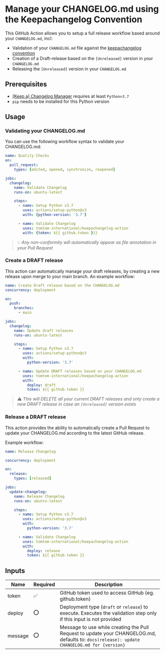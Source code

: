 <!--
Copyright (C) 2020-2022, TomTom (http://tomtom.com).

Licensed under the Apache License, Version 2.0 (the "License");
you may not use this file except in compliance with the License.
You may obtain a copy of the License at

   http://www.apache.org/licenses/LICENSE-2.0

Unless required by applicable law or agreed to in writing, software
distributed under the License is distributed on an "AS IS" BASIS,
WITHOUT WARRANTIES OR CONDITIONS OF ANY KIND, either express or implied.
See the License for the specific language governing permissions and
limitations under the License.
-->

# Manage your CHANGELOG.md using the Keepachangelog Convention

This GitHub Action allows you to setup a full release workflow based around your `CHANGELOG.md`, incl:

- Validation of your `CHANGELOG.md` file against the [keepachangelog convention]
- Creation of a Draft-release based on the `[Unreleased]` version in your `CHANGELOG.md`
- Releasing the `[Unreleased]` version in your `CHANGELOG.md`

## Prerequisites

* [(Keep a) Changelog Manager] requires at least `Python>3.7`
* `pip` needs to be installed for this Python version 

## Usage

### Validating your CHANGELOG.md

You can use the following workflow syntax to validate your CHANGELOG.md:

```yml
name: Quality Checks
on:
  pull_request:
    types: [edited, opened, synchronize, reopened]

jobs:
  changelog:
    name: Validate Changelog
    runs-on: ubuntu-latest

    steps:
      - name: Setup Python v3.7
        uses: actions/setup-python@v3
        with: {python-version: '3.7'}

      - name: Validate Changelog
        uses: tomtom-international/keepachangelog-action
        with: {token: ${{ github.token }}}
```

> :bulb: *Any non-conformity will automatically appear as file annotation in your Pull Request*

### Create a DRAFT release

This action can automatically manage your draft releases, by creating a new release upon merge to your
main branch. An example workflow:

```yml
name: Create Draft release based on the CHANGELOG.md
concurrency: deployment

on:
  push:
    branches:
      - main

jobs:
  changelog:
    name: Update draft releases
    runs-on: ubuntu-latest

    steps:
      - name: Setup Python v3.7
        uses: actions/setup-python@v3
        with:
          python-version: '3.7'

      - name: Update DRAFT releases based on your CHANGELOG.md
        uses: tomtom-international/keepachangelog-action
        with:
          deploy: draft
          token: ${{ github.token }}
```

> :warning: *This will DELETE all your current DRAFT releases and only create a new DRAFT release in case an `[Unreleased]` version exists*

### Release a DRAFT release

This action provides the ability to automatically create a Pull Request to update your
CHANGELOG.md according to the latest GitHub release.

Example workflow:

```yml
name: Release Changelog

concurrency: deployment

on:
  release:
    types: [released]

jobs:
  update-changelog:
    name: Release Changelog
    runs-on: ubuntu-latest

    steps:
      - name: Setup Python v3.7
        uses: actions/setup-python@v3
        with:
          python-version: '3.7'

      - name: Validate Changelog
        uses: tomtom-international/keepachangelog-action
        with:
          deploy: release
          token: ${{ github.token }}
```

## Inputs

| Name | Required | Description |
| --- | --- | --- |
| token | :white_check_mark: | GitHub token used to access GitHub (eg. github.token) |
| deploy | :o: | Deployment type (`draft` or `release`) to execute. Executes the validation step only if this input is not provided |
| message | :o: | Message to use while creating the Pull Request to update your CHANGELOG.md, defaults to: `docs(release): update CHANGELOG.md for {version}`



[keepachangelog convention]: http://keepachangelog.com/
[(Keep a) Changelog Manager]: https://pypi.org/project/keepachangelog-manager/
